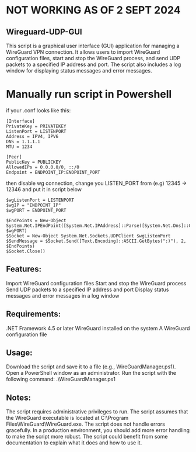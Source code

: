 # NOT WORKING AS OF 2 SEPT 2024

## Wireguard-UDP-GUI
This script is a graphical user interface (GUI) application for managing a WireGuard VPN connection. It allows users to import WireGuard configuration files, start and stop the WireGuard process, and send UDP packets to a specified IP address and port. The script also includes a log window for displaying status messages and error messages.

# Manually run script in Powershell

if your .conf looks like this: 
```
[Interface]
PrivateKey = PRIVATEKEY
ListenPort = LISTENPORT
Address = IPV4, IPV6
DNS = 1.1.1.1
MTU = 1234

[Peer]
PublicKey = PUBLICKEY
AllowedIPs = 0.0.0.0/0, ::/0
Endpoint = ENDPOINT_IP:ENDPOINT_PORT

```
then disable wg connection, change you LISTEN_PORT from (e.g) 12345 -> 12346
and put it in script below

```
$wgListenPort = LISTENPORT
$wgIP = "ENDPOINT_IP"
$wgPORT = ENDPOINT_PORT

$EndPoints = New-Object System.Net.IPEndPoint([System.Net.IPAddress]::Parse([System.Net.Dns]::GetHostAddresses($wgIP)), $wgPORT) 
$Socket = New-Object System.Net.Sockets.UDPClient $wgListenPort
$SendMessage = $Socket.Send([Text.Encoding]::ASCII.GetBytes(":)"), 2, $EndPoints) 
$Socket.Close()

```



## Features:
Import WireGuard configuration files
Start and stop the WireGuard process
Send UDP packets to a specified IP address and port
Display status messages and error messages in a log window


## Requirements:
.NET Framework 4.5 or later
WireGuard installed on the system
A WireGuard configuration file


## Usage:
Download the script and save it to a file (e.g., WireGuardManager.ps1).
Open a PowerShell window as an administrator.
Run the script with the following command: .\WireGuardManager.ps1


## Notes:
The script requires administrative privileges to run.
The script assumes that the WireGuard executable is located at C:\Program Files\WireGuard\WireGuard.exe.
The script does not handle errors gracefully. In a production environment, you should add more error handling to make the script more robust.
The script could benefit from some documentation to explain what it does and how to use it.
